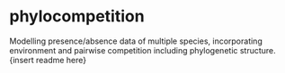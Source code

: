 # phylocompetition
Modelling presence/absence data of multiple species, incorporating environment and pairwise competition including phylogenetic structure.
{insert readme here}
